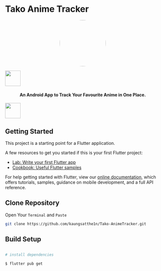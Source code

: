 # Tako Anime Tracker

<p align="center"><a href="https://github.com/kaungsatthe1n/Tako-AnimeTracker"><img src="https://github.com/kaungsatthe1n/Tako-AnimeTracker/blob/main/assets/images/logo.png?raw=true" width="150" height="150" style="border-radius:60%"></a></p> 

<p>
<img src="https://i.pinimg.com/originals/98/1c/d1/981cd18203c866a33869ca348c3d4d0c.png" width ="50">
<h4 align="center">An Android App to Track Your Favourite Anime in One Place.</h4> <img src="https://i.kym-cdn.com/photos/images/newsfeed/000/863/023/019.png" width="50"></p>

## Getting Started

This project is a starting point for a Flutter application.

A few resources to get you started if this is your first Flutter project:

- [Lab: Write your first Flutter app](https://flutter.dev/docs/get-started/codelab)
- [Cookbook: Useful Flutter samples](https://flutter.dev/docs/cookbook)

For help getting started with Flutter, view our
[online documentation](https://flutter.dev/docs), which offers tutorials,
samples, guidance on mobile development, and a full API reference.

## Clone Repository

Open Your `Terminal` and `Paste` 

``` bash
git clone https://github.com/kaungsatthe1n/Tako-AnimeTracker.git
```
## Build Setup
``` bash

# install dependencies 

$ flutter pub get
```
